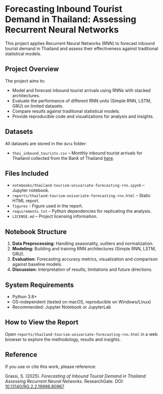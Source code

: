 # Forecasting Inbound Tourist Demand in Thailand: Assessing Recurrent Neural Networks

This project applies Recurrent Neural Networks (RNN) to forecast inbound tourist demand in Thailand and assess their effectiveness against traditional statistical models.

## Project Overview

The project aims to:

- Model and forecast inbound tourist arrivals using RNNs with stacked architectures.
- Evaluate the performance of different RNN units (Simple RNN, LSTM, GRU) on limited datasets.
- Compare results against traditional statistical models.
- Provide reproducible code and visualizations for analysis and insights.

## Datasets

All datasets are stored in the `data` folder:

- `thai_inbound_tourists.csv` – Monthly inbound tourist arrivals for Thailand collected from the Bank of Thailand [here](https://app.bot.or.th/BTWS_STAT/statistics/ReportPage.aspx?reportID=875&language=eng).

## Files Included

- `notebooks/thailand-tourism-univariate-forecasting-rnn.ipynb` – Jupyter notebook.
- `reports/thailand-tourism-univariate-forecasting-rnn.html` – Static HTML report.
- `figures` - Figure used in the report.
- `requirements.txt` – Python dependencies for replicating the analysis.
- `LICENSE.md` – Project licensing information.

## Notebook Structure

1. **Data Preprocessing:** Handling seasonality, outliers and normalization.
2. **Modeling:** Building and training RNN architectures (Simple RNN, LSTM, GRU).
3. **Evaluation:** Forecasting accuracy metrics, visualization and comparison against baseline models.
4. **Discussion:** Interpretation of results, limitations and future directions.

## System Requirements

- Python 3.8+
- OS-independent (tested on macOS, reproducible on Windows/Linux)
- Recommended: Jupyter Notebook or JupyterLab

## How to View the Report

Open `reports/thailand-tourism-univariate-forecasting-rnn.html` in a web browser to explore the methodology, results and insights.

## Reference

If you use or cite this work, please reference:

Grassi, S. (2025). *Forecasting of Inbound Tourist Demand in Thailand: Assessing Recurrent Neural Networks*. ResearchGate. DOI: [10.13140/RG.2.2.19998.80967](https://www.researchgate.net/publication/397020727_Forecasting_of_Inbound_Tourist_Demand_in_Thailand_Assessing_Recurrent_Neural_Networks)
